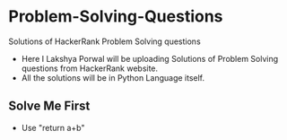# Problem-Solving-Questions
Solutions of HackerRank Problem Solving questions

- Here I Lakshya Porwal will be uploading Solutions of Problem Solving questions from HackerRank website.
- All the solutions will be in Python Language itself.


## Solve Me First
- Use "return a+b"

